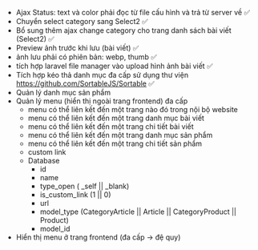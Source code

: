 -   Ajax Status: text và color phải đọc từ file cấu hình và trả từ server về ✅
-   Chuyển select category sang Select2 ✅
-   Bổ sung thêm ajax change category cho trang danh sách bài viết (Select2) ✅
-   Preview ảnh trước khi lưu (bài viết) ✅
-   ảnh lưu phải có phiên bản: webp, thumb ✅
-   tích hợp laravel file manager vào upload hình ảnh bài viết ✅
-   Tích hợp kéo thả danh mục đa cấp sử dụng thư viện https://github.com/SortableJS/Sortable ✅
-   Quản lý danh mục sản phẩm
-   Quản lý menu (hiển thị ngoài trang frontend) đa cấp
    -   menu có thể liên kết đến một trang nào đó trong nội bộ website
    -   menu có thể liên kết đến một trang danh mục bài viết
    -   menu có thể liên kết đến một trang chi tiết bài viết
    -   menu có thể liên kết đến một trang danh mục sản phẩm
    -   menu có thể liên kết đến một trang chi tiết sản phẩm
    -   custom link
    -   Database
        -   id
        -   name
        -   type_open ( \_self || \_blank)
        -   is_custom_link (1 || 0)
        -   url
        -   model_type (CategoryArticle || Article || CategoryProduct || Product)
        -   model_id
-   Hiển thị menu ở trang frontend (đa cấp -> đệ quy)
